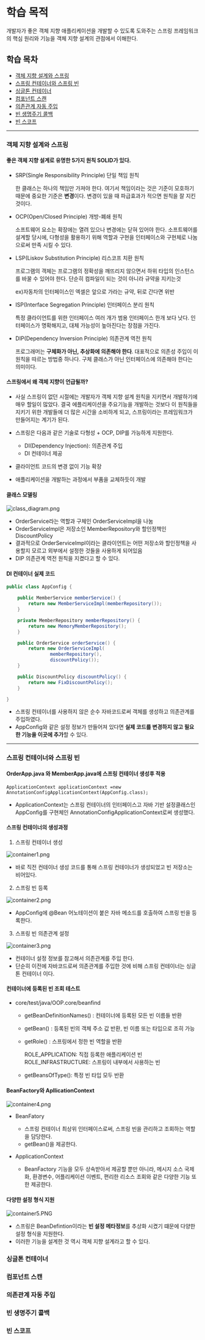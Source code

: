 # 학습 목적
개발자가 좋은 객체 지향 애플리케이션을 개발할 수 있도록 도와주는 스프링 프레임워크의 핵심 원리와 기능을 객체 지향 설계의 관점에서 이해한다.

## 학습 목차

- [객체 지향 설계와 스프링](#객체-지향-설계와-스프링)
- [스프링 컨테이너와 스프링 빈](#스프링-컨테이너와-스프링-빈-지향-설계와-스프링)
- [싱글톤 컨테이너](#싱글톤-컨테이너)
- [컴포넌트 스캔](#컴포넌트-스캔)
- [의존관계 자동 주입](#의존관계-자동-주입)
- [빈 생명주기 콜백](#빈-생명주기-콜백)
- [빈 스코프](#빈-스코프)
---
### 객체 지향 설계와 스프링

 #### 좋은 객체 지향 설계로 유명한 5가지 원칙 SOLID가 있다.

- SRP(Single Responsibility Principle) 단일 책임 원칙
    
    한 클래스는 하나의 책임만 가져야 한다. 여기서 책임이라는 것은 기준이 모호하기 때문에 중요한 기준은 **변경**이다.
    변경이 있을 때 파급효과가 적으면 원칙을 잘 지킨 것이다.
    
- OCP(Open/Closed Principle) 개방-폐쇄 원칙

    소프트웨어 요소는 확장에는 열려 있으나 변경에는 닫혀 있어야 한다. 소프트웨어를 설계할 당시에, 다형성을 활용하기 위해 역할과 구현을 인터페이스와 구현체로 나눔으로써
    만족 시킬 수 있다.
    
- LSP(Liskov Substitution Principle) 리스코프 치환 원칙

    프로그램의 객체는 프로그램의 정확성을 깨뜨리지 않으면서 하위 타입의 인스턴스를 바꿀 수 있어야 한다. 단순히 컴파일이 되는 것이 아니라 규약을 지키는것
    
    ex)자동차의 인터페이스인 엑셀은 앞으로 가라는 규약, 뒤로 간다면 위반
    
- ISP(Interface Segregation Principle) 인터페이스 분리 원칙

    특정 클라이언트를 위한 인터페이스 여러 개가 범용 인터페이스 한개 보다 낫다. 인터페이스가 명확해지고, 대체 가능성이 높아진다는 장점을 가진다.
  
- DIP(Dependency Inversion Principle) 의존관계 역전 원칙

    프로그래머는 **구체화가 아닌, 추상화에 의존해야 한다**. 대표적으로 의존성 주입이 이 원칙을 따르는 방법중 하나다. 구체 클래스가 아닌 인터페이스에 의존해야 한다는 의미이다.
    
 #### 스프링에서 왜 객체 지향이 언급될까?
 
- 사실 스프링이 없던 시절에는 개발자가 객체 지향 설계 원칙을 지키면서 개발하기에 매우 할일이 많았다. 결국 에플리케이션을 주요기능을 개발하는 것보다 이 원칙들을 지키기 위한
개발들에 더 많은 시간을 소비하게 되고, 스프링이라는 프레임워크가 만들어지는 계기가 된다.
-  스프링은 다음과 같은 기술로 다형성 + OCP, DIP를 가능하게 지원한다.
  
    - DI(Dependency Injection): 의존관계 주입
    - DI 컨테이너 제공

-  클라이언트 코드의 변경 없이 기능 확장
-  애플리케이션을 개발하는 과정에서 부품을 교체하듯이 개발

 #### 클래스 모델링
 ![class_diagram.png](./image/chapter1/class_diagram.png)
 
 - OrderService라는 역할과 구체인 OrderServiceImpl을 나눔
 - OrderServiceImpl은 저장소인 MemberRepository와 할인정책인 DiscountPolicy
 - 결과적으로 OrderServiceImpl이라는 클라이언트는 어떤 저장소와 할인정책을 사용할지 모르고 외부에서 설정한 것들을 사용하게 되어있음
 - DIP 의존관계 역전 원칙을 지켰다고 할 수 있다. 
 
 #### DI 컨테이너 실제 코드
```java
public class AppConfig {

    public MemberService memberService() {
        return new MemberServiceImpl(memberRepository());
    }

    private MemberRepository memberRepository() {
        return new MemoryMemberRepository();
    }

    public OrderService orderService() {
        return new OrderServiceImpl(
                memberRepository(),
                discountPolicy());
    }

    public DiscountPolicy discountPolicy() {
        return new FixDiscountPolicy();
    }

}
```
- 스프링 컨테이너를 사용하지 않은 순수 자바코드로써 객체를 생성하고 의존관계를 주입하였다.
- AppConfig와 같은 설정 정보가 만들어져 있다면 **실제 코드를 변경하지 않고 필요한 기능을 이곳에 추가**할 수 있다.
---

### 스프링 컨테이너와 스프링 빈

#### OrderApp.java 와 MemberApp.java에 스프링 컨테이너 생성후 적용
```
ApplicationContext applicationContext =new AnnotationConfigApplicationContext(AppConfig.class);
```
- ApplicationContext는 스프링 컨테이너의 인터페이스고 자바 기반 설정클래스인 AppConfig를 구현체인 AnnotationConfigApplicationContext로써 생성했다.

#### 스프링 컨테이너의 생성과정
1. 스프링 컨테이너 생성

![container1.png](./image/chapter2/container1.png)

   - 바로 직전 컨테이너 생성 코드를 통해 스프링 컨테이너가 생성되었고 빈 저장소는 비어있다.



2. 스프링 빈 등록

![container2.png](./image/chapter2/container2.png)

   - AppConfig에 @Bean 어노테이션이 붙은 자바 메소드를 호출하여 스프링 빈을 등록한다.
    

3. 스프링 빈 의존관계 설정

![container3.png](./image/chapter2/container3.png)
    
   - 컨테이너 설정 정보를 참고해서 의존관계를 주입 한다.
   - 단순히 이전에 자바코드로써 의존관계를 주입한 것에 비해 스프링 컨테이너는 싱글톤 컨테이너 이다.

#### 컨테이너에 등록된 빈 조회 테스트
- core/test/java/OOP.core/beanfind  
    - getBeanDefinitionNames() : 컨테이너에 등록된 모든 빈 이름들 반환
    - getBean() : 등록된 빈의 객체 주소 값 반환, 빈 이름 또는 타입으로 조히 가능
    - getRole() : 스프링에서 정한 빈 역할을 반환
                
        ROLE_APPLICATION: 직접 등록한 애플리케이션 빈
        ROLE_INFRASTRUCTURE: 스프링이 내부에서 사용하는 빈
    - getBeansOfType(): 특정 빈 타입 모두 반환

#### BeanFactory와 ApllicationContext

![container4.png](./image/chapter2/container4.png)
- BeanFatory

    - 스프링 컨테이너 최상위 인터페이스로써,  스프링 빈을 관리하고 조회하는 역할을 담당한다.
    - getBean()을 제공한다.

- ApplicationContext

    - BeanFactory 기능을 모두 상속받아서 제공할 뿐만 아니라, 메시지 소스 국제화, 환경변수, 어플리케이션 이벤트, 편리한 리소스 조회와 같은
    다양한 기능 또한 제공한다.
    
#### 다양한 설정 형식 지원

![container5.PNG](./image/chapter2/container5.PNG)
- 스프링은 BeanDefintion이라는 **빈 설정 메타정보**를 추상화 시켰기 떄문에 다양한 설정 형식을 지원한다.
- 이러한 기능을 설계한 것 역시 객체 지향 설계라고 할 수 있다.
### 싱글톤 컨테이너

### 컴포넌트 스캔

### 의존관계 자동 주입

### 빈 생명주기 콜백

### 빈 스코프
